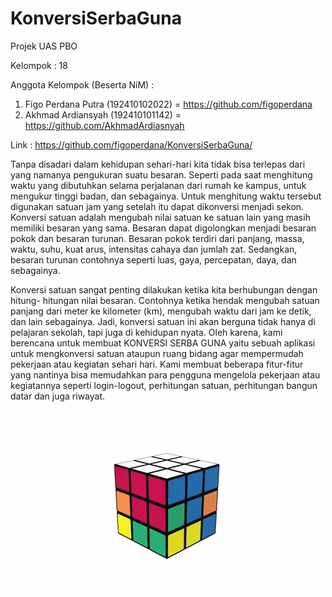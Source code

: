 # KonversiSerbaGuna
Projek UAS PBO

Kelompok : 18

Anggota Kelompok (Beserta NiM) :
1. Figo Perdana Putra (192410102022) = https://github.com/figoperdana
2. Akhmad Ardiansyah (192410101142) = https://github.com/AkhmadArdiasnyah

Link : https://github.com/figoperdana/KonversiSerbaGuna/


  Tanpa disadari dalam kehidupan sehari-hari kita tidak bisa terlepas dari yang
namanya pengukuran suatu besaran. Seperti pada saat menghitung waktu yang dibutuhkan
selama perjalanan dari rumah ke kampus, untuk mengukur tinggi badan, dan sebagainya.
Untuk menghitung waktu tersebut digunakan satuan jam yang setelah itu dapat dikonversi
menjadi sekon. Konversi satuan adalah mengubah nilai satuan ke satuan lain yang masih
memiliki besaran yang sama. Besaran dapat digolongkan menjadi besaran pokok dan besaran
turunan. Besaran pokok terdiri dari panjang, massa, waktu, suhu, kuat arus, intensitas cahaya
dan jumlah zat. Sedangkan, besaran turunan contohnya seperti luas, gaya, percepatan, daya,
dan sebagainya.

  Konversi satuan sangat penting dilakukan ketika kita berhubungan dengan hitung-
hitungan nilai besaran. Contohnya ketika hendak mengubah satuan panjang dari meter ke
kilometer (km), mengubah waktu dari jam ke detik, dan lain sebagainya. Jadi, konversi
satuan ini akan berguna tidak hanya di pelajaran sekolah, tapi juga di kehidupan nyata. Oleh
karena, kami berencana untuk membuat KONVERSI SERBA GUNA yaitu sebuah aplikasi
untuk mengkonversi satuan ataupun ruang bidang agar mempermudah pekerjaan atau
kegiatan sehari hari. Kami membuat beberapa fitur-fitur yang nantinya bisa memudahkan
para pengguna mengelola pekerjaan atau kegiatannya seperti login-logout, perhitungan
satuan, perhitungan bangun datar dan juga riwayat.

![](FortunateBrightFrog-size_restricted.gif)
